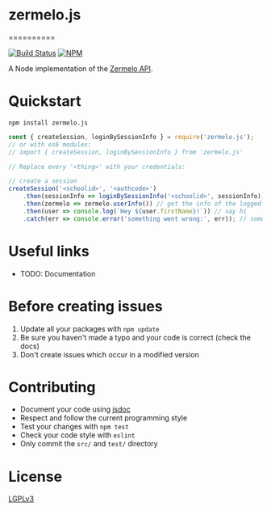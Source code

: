 # zermelo.js

==========

[![Build Status](https://travis-ci.org/simplyGits/zermelo.svg?branch=master)](https://travis-ci.org/simplyGits/zermelo)
[![NPM](https://nodei.co/npm/zermelo.js.png?mini=true)](https://nodei.co/npm/zermelo.js/)

A Node implementation of the [Zermelo API](https://zermelo.atlassian.net/wiki/display/DEV).

Quickstart
===
`npm install zermelo.js`

```javascript
const { createSession, loginBySessionInfo } = require('zermelo.js');
// or with es6 modules:
// import { createSession, loginBySessionInfo } from 'zermelo.js'

// Replace every '<thing>' with your credentials:

// create a session
createSession('<schoolid>', '<authcode>')
	.then(sessionInfo => loginBySessionInfo('<schoolid>', sessionInfo)) // create an Zermelo instance using the created session
	.then(zermelo => zermelo.userInfo()) // get the info of the logged in user
	.then(user => console.log(`Hey ${user.firstName}!`)) // say hi
	.catch(err => console.error('something went wrong:', err)); // something went wrong
```

Useful links
===
* TODO: Documentation

Before creating issues
===
1. Update all your packages with `npm update`
2. Be sure you haven't made a typo and your code is correct (check the docs)
3. Don't create issues which occur in a modified version

Contributing
===
* Document your code using [jsdoc](http://usejsdoc.org/)
* Respect and follow the current programming style
* Test your changes with `npm test`
* Check your code style with `eslint`
* Only commit the `src/` and `test/` directory

License
===
[LGPLv3](LICENSE)
